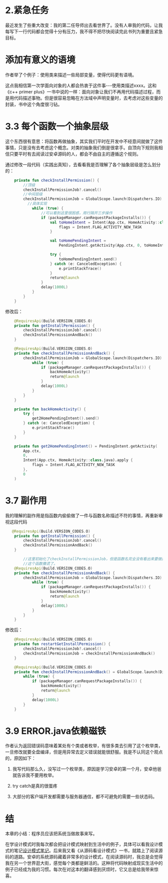 # 2.紧急任务

最近发生了些重大改变：我的第二任导师出去看世界了。没有人审我的代码，让我每写下一行代码都会觉得十分有压力，我不得不把尽快阅读完此书列为重要且紧急目标。

# 添加有意义的语境

作者举了个例子：使用类来描述一些局部变量，使得代码更有语境。

这点我相信第一次学面向对象的人都会热衷于这件事---使用类描述xxxx。这和《c++ primer plus》一书中说的一样：面向对象让我们不再用代码描述过程，而是用代码描述事物。但是很容易忽略在方法域中声明变量时，去考虑对这些变量的封装，书中这个角度很刁钻。

# 3.3 每个函数一个抽象层级

这个东西很有意思：将函数再做抽象，其实我们平时在开发中不经意间就做了这件事情，只是没有去考虑这个概念。对类的抽象我们倒是很拿手。自顶向下规则我相信只要平时有去阅读过安卓源码的人，都会不由自主的遵循这个规则。

通过修改一段代码（实践出真知），去看看我是否理解了各个抽象层级是怎么划分的：

~~~kotlin
    private fun checkInstallPermission() {
      	//顶级
        checkInstallPermissionJob?.cancel()
      	//中间层级
        checkInstallPermissionJob = GlobalScope.launch(Dispatchers.IO) {
          //具体实现
            while (true) {
              	//可以看到这里很困惑，用行隔开三步操作
                if (packageManager.canRequestPackageInstalls()) {
                    val toHomeIntent = Intent(App.ctx, HomeActivity::class.java).apply {
                        flags = Intent.FLAG_ACTIVITY_NEW_TASK
                    }

                    val toHomePendingIntent =
                        PendingIntent.getActivity(App.ctx, 0, toHomeIntent, 0)

                    try {
                        toHomePendingIntent.send()
                    } catch (e: CanceledException) {
                        e.printStackTrace()
                    }
                    return@launch
                }
                delay(1000L)
            }
        }
    }
~~~



修改后：

~~~kotlin
    @RequiresApi(Build.VERSION_CODES.O)
    private fun getInstallPermission() {
        checkInstallPermissionJob?.cancel()
        checkInstallPermissionAndBack()
    }

    @RequiresApi(Build.VERSION_CODES.O)
    private fun checkInstallPermissionAndBack() {
        checkInstallPermissionJob = GlobalScope.launch(Dispatchers.IO) {
            while (true) {
                if (packageManager.canRequestPackageInstalls()) {
                    backHomeActivity()
                    return@launch
                }
                delay(1000L)
            }
        }
    }

    private fun backHomeActivity() {
        try {
            get2HomePendingIntent().send()
        } catch (e: CanceledException) {
            e.printStackTrace()
        }
    }

    private fun get2HomePendingIntent() = PendingIntent.getActivity(
        App.ctx,
        0,
        Intent(App.ctx, HomeActivity::class.java).apply {
            flags = Intent.FLAG_ACTIVITY_NEW_TASK
        },
        0
    )

~~~



# 3.7 副作用

我的理解的副作用是指函数内偷偷做了一件与函数名称描述不符的事情，再重新审视这段代码

~~~kotlin
   @RequiresApi(Build.VERSION_CODES.O)
    private fun getInstallPermission() {
        checkInstallPermissionJob?.cancel()
        checkInstallPermissionAndBack()
    }

		//这里初始化了checkInstallPermissionJob，但是函数名完全没有看出来要做这件事
		//这个函数撒谎了。
    @RequiresApi(Build.VERSION_CODES.O)
    private fun checkInstallPermissionAndBack() {
        checkInstallPermissionJob = GlobalScope.launch(Dispatchers.IO) {
            while (true) {
                if (packageManager.canRequestPackageInstalls()) {
                    backHomeActivity()
                    return@launch
                }
                delay(1000L)
            }
        }
    }
~~~

修改后：

~~~kotlin
    @RequiresApi(Build.VERSION_CODES.O)
    private fun restartGetInstallPermission() {
        checkInstallPermissionJob?.cancel()
        checkInstallPermissionJob = checkInstallPermissionAndBack()
    }

    @RequiresApi(Build.VERSION_CODES.O)
    private fun checkInstallPermissionAndBack() = GlobalScope.launch(Dispatchers.IO) {
        while (true) {
            if (packageManager.canRequestPackageInstalls()) {
                backHomeActivity()
                return@launch
            }
            delay(1000L)
        }
    }
~~~

# 3.9 ERROR.java依赖磁铁

作者认为返回错误码意味着某处有个类或者枚举，有很多类去引用了这个枚举类，一旦修改就要全盘编译，但是用异常去定义错误就能很舒服。我是不认同这个观点的，原因如下：

1. 我写代码那么久，没写过一个枚举类，原因是学习安卓的第一个月，安卓他爸就告诉我不要用枚举。

2. try catch是真的很蛋疼
3. 大部分的客户端开发都需要与服务器通信，都不可避免的需要一些状态码。

# 结

本章的小结：程序员应该把系统当做故事来写。

在学设计模式时我每次都会把设计模式映射到生活中的例子，具体可以看我设计模式的笔记[设计模式笔记](https://github.com/BAByte/BANote/blob/master/%E7%AC%94%E8%AE%B0/BA%E8%AE%BE%E8%AE%A1%E6%A8%A1%E5%BC%8F%E7%AC%94%E8%AE%B0/%E8%A7%A3%E9%87%8A%E5%99%A8%E6%A8%A1%E5%BC%8F.md)。后来我又看《从源码看设计模式》一书，就踏上了阅读源码的道路。安卓的系统源码藏着非常多的设计模式，在阅读源码时，我总是会觉得我在另一个世界逛大街，感觉每个类都是鲜活的。这种将代码映射成现实生活中的例子已经成为我的习惯。每次在对这本的翻译感到厌烦时，它又总是给我带来惊喜。